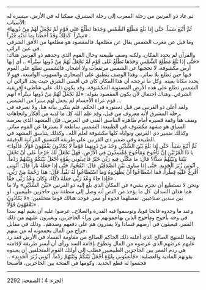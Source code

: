 ------------------------------------------------------------------------

ثم عاد ذو القرنين من رحلة المغرب إلى رحلة المشرق، ممكنا له في الأرض،
ميسرة له الأسباب:  
«ثُمَّ أَتْبَعَ سَبَباً. حَتَّى إِذا بَلَغَ مَطْلِعَ الشَّمْسِ وَجَدَها تَطْلُعُ عَلى قَوْمٍ لَمْ نَجْعَلْ لَهُمْ مِنْ
دُونِها سِتْراً. كَذلِكَ وَقَدْ أَحَطْنا بِما لَدَيْهِ خُبْراً» .  
وما قيل عن مغرب الشمس يقال عن مطلعها. فالمقصود هو مطلعها من الأفق الشرقي
في عين الرائي.  
والقرآن لم يحدد المكان. ولكنه وصف طبيعته وحال القوم الذي وجدهم ذو
القرنين هناك: «حَتَّى إِذا بَلَغَ مَطْلِعَ الشَّمْسِ وَجَدَها تَطْلُعُ عَلى قَوْمٍ لَمْ نَجْعَلْ لَهُمْ مِنْ
دُونِها سِتْراً» .. أي إنها أرض مكشوفة، لا تحجبها عن الشمس مرتفعات ولا أشجار.
فالشمس تطلع على القوم فيها حين تطلع بلا ساتر.. وهذا الوصف ينطبق على
الصحارى والسهوب الواسعة. فهو لا يحدد مكانا بعينه. وكل ما نرجحه أن هذا
المكان كان في أقصى الشرق حيث يجد الرائي أن الشمس تطلع على هذه الأرض
المستوية المكشوفة، وقد يكون ذلك على شاطىء إفريقية الشرقي. وهناك احتمال
لأن يكون المقصود بقوله: «لَمْ نَجْعَلْ لَهُمْ مِنْ دُونِها سِتْراً» أنهم قوم عراة
الأجسام لم يجعل لهم سترا من الشمس ...  
ولقد أعلن ذو القرنين من قبل دستوره في الحكم، فلم يتكرر بيانه هنا، ولا
تصرفه في رحلة المشرق لأنه معروف من قبل، وقد علم الله كل ما لديه من أفكار
واتجاهات.  
ونقف هنا وقفة قصيرة أمام ظاهرة التناسق الفني في العرض.. فإن المشهد الذي
يعرضه السياق هو مشهد مكشوف في الطبيعة: الشمس ساطعة لا يسترها عن القوم
ساتر. وكذلك ضمير ذي القرنين ونواياه كلها مكشوفة لعلم الله.. وكذلك يتناسق
المشهد في الطبيعة وفي ضمير ذي القرنين على طريقة التنسيق القرآنية
الدقيقة.  
«ثُمَّ أَتْبَعَ سَبَباً. حَتَّى إِذا بَلَغَ بَيْنَ السَّدَّيْنِ وَجَدَ مِنْ دُونِهِما قَوْماً لا يَكادُونَ
يَفْقَهُونَ قَوْلًا. قالُوا: يا ذَا الْقَرْنَيْنِ إِنَّ يَأْجُوجَ وَمَأْجُوجَ مُفْسِدُونَ فِي الْأَرْضِ، فَهَلْ
نَجْعَلُ لَكَ خَرْجاً عَلى أَنْ تَجْعَلَ بَيْنَنا وَبَيْنَهُمْ سَدًّا؟ قالَ: ما مَكَّنِّي فِيهِ رَبِّي خَيْرٌ
فَأَعِينُونِي بِقُوَّةٍ أَجْعَلْ بَيْنَكُمْ وَبَيْنَهُمْ رَدْماً. آتُونِي زُبَرَ الْحَدِيدِ. حَتَّى إِذا ساوى بَيْنَ
الصَّدَفَيْنِ قالَ: انْفُخُوا. حَتَّى إِذا جَعَلَهُ ناراً قالَ: آتُونِي أُفْرِغْ عَلَيْهِ قِطْراً. فَمَا
اسْطاعُوا أَنْ يَظْهَرُوهُ وَمَا اسْتَطاعُوا لَهُ نَقْباً. قالَ: هذا رَحْمَةٌ مِنْ رَبِّي، فَإِذا جاءَ
وَعْدُ رَبِّي جَعَلَهُ دَكَّاءَ، وَكانَ وَعْدُ رَبِّي حَقًّا» .  
ونحن لا نستطيع أن نجزم بشيء عن المكان الذي بلغ إليه ذو القرنين «بَيْنَ
السَّدَّيْنِ» ولا ما هما هذان السدان. كل ما يؤخذ من النص أنه وصل إلى منطقة بين
حاجزين طبيعيين، أو بين سدين صناعيين. تفصلهما فجوة أو ممر. فوجد هنالك
قوما متخلفين: «لا يَكادُونَ يَفْقَهُونَ قَوْلًا» .  
وعند ما وجدوه فاتحا قويا، وتوسموا فيه القدرة والصلاح.. عرضوا عليه أن
يقيم لهم سدا في وجه يأجوج ومأجوج الذين يهاجمونهم من وراء الحاجزين،
ويغيرون عليهم من ذلك الممر، فيعيثون في أرضهم فسادا ولا يقدرون هم على
دفعهم وصدهم.. وذلك في مقابل خراج من المال يجمعونه له من بينهم.  
وتبعا للمنهج الصالح الذي أعلنه ذلك الحاكم الصالح من مقاومة الفساد في
الأرض فقد رد عليهم عرضهم الذي عرضوه من المال وتطوع بإقامة السد ورأى أن
أيسر طريقة لإقامته هي ردم الممر بين الحاجزين الطبيعيين فطلب إلى أولئك
القوم المتخلفين أن يعينوه بقوتهم المادية والعضلية: «فَأَعِينُونِي بِقُوَّةٍ أَجْعَلْ
بَيْنَكُمْ وَبَيْنَهُمْ رَدْماً. آتُونِي زُبَرَ الْحَدِيدِ» .. فجمعوا له قطع الحديد، وكومها في
الفتحة بين الحاجزين، فأصبحا

------------------------------------------------------------------------

الجزء: 4 ¦ الصفحة: 2292
